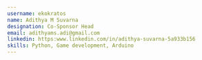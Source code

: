 ```yaml
---
username: ekokratos
name: Adithya M Suvarna
designation: Co-Sponsor Head
email: adithyams.adi@gmail.com
linkedin: https:www.linkedin.com/in/adithya-suvarna-5a933b156
skills: Python, Game development, Arduino 
---
```


